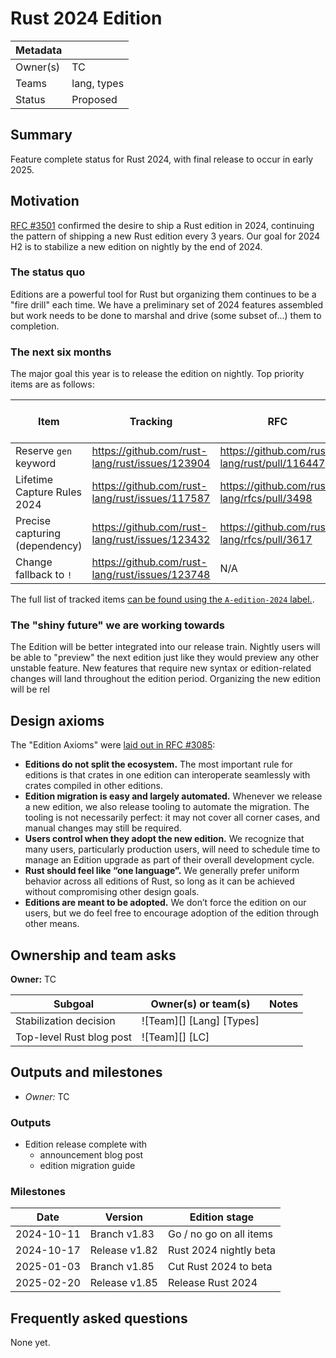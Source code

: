 # Rust 2024 Edition

| Metadata |             |
| -------- | ----------- |
| Owner(s) | TC          |
| Teams    | lang, types |
| Status   | Proposed    |

## Summary

Feature complete status for Rust 2024, with final release to occur in early 2025.

## Motivation

[RFC #3501][] confirmed the desire to ship a Rust edition in 2024, continuing the pattern of shipping a new Rust edition every 3 years. Our goal for 2024 H2 is to stabilize a new edition on nightly by the end of 2024.

[RFC #3501]: https://rust-lang.github.io/rfcs/3501-edition-2024.html
[RFC #3085]: https://rust-lang.github.io/rfcs/3085-edition-2021.html

### The status quo

Editions are a powerful tool for Rust but organizing them continues to be a "fire drill" each time. We have a preliminary set of 2024 features assembled but work needs to be done to marshal and drive (some subset of...) them to completion.

### The next six months

The major goal this year is to release the edition on nightly. Top priority items are as follows:

| Item                           | Tracking                                        | RFC                                           | More to do? |
| ------------------------------ | ----------------------------------------------- | --------------------------------------------- | ----------- |
| Reserve `gen` keyword          | https://github.com/rust-lang/rust/issues/123904 | https://github.com/rust-lang/rust/pull/116447 | No.         |
| Lifetime Capture Rules 2024    | https://github.com/rust-lang/rust/issues/117587 | https://github.com/rust-lang/rfcs/pull/3498   | Yes.        |
| Precise capturing (dependency) | https://github.com/rust-lang/rust/issues/123432 | https://github.com/rust-lang/rfcs/pull/3617   | Yes.        |
| Change fallback to `!`         | https://github.com/rust-lang/rust/issues/123748 | N/A                                           | Yes.        |

The full list of tracked items [can be found using the `A-edition-2024` label.](https://github.com/rust-lang/rust/issues?q=label%3AC-tracking-issue+label%3AA-edition-2024).

### The "shiny future" we are working towards

The Edition will be better integrated into our release train. Nightly users will be able to "preview" the next edition just like they would preview any other unstable feature. New features that require new syntax or edition-related changes will land throughout the edition period. Organizing the new edition will be rel

## Design axioms

The "Edition Axioms" were [laid out in RFC #3085](https://rust-lang.github.io/rfcs/3085-edition-2021.html#guide-level-explanation):

* **Editions do not split the ecosystem.** The most important rule for editions is that crates in one edition can interoperate seamlessly with crates compiled in other editions.
* **Edition migration is easy and largely automated.** Whenever we release a new edition, we also release tooling to automate the migration. The tooling is not necessarily perfect: it may not cover all corner cases, and manual changes may still be required. 
* **Users control when they adopt the new edition.** We recognize that many users, particularly production users, will need to schedule time to manage an Edition upgrade as part of their overall development cycle.
* **Rust should feel like “one language”.** We generally prefer uniform behavior across all editions of Rust, so long as it can be achieved without compromising other design goals. 
* **Editions are meant to be adopted.** We don’t force the edition on our users, but we do feel free to encourage adoption of the edition through other means.

## Ownership and team asks

**Owner:** TC

| Subgoal                  | Owner(s) or team(s)      | Notes |
| ------------------------ | ------------------------ | ----- |
| Stabilization decision   | ![Team][] [Lang] [Types] |       |
| Top-level Rust blog post | ![Team][] [LC]           |       |

## Outputs and milestones

* *Owner:* TC

### Outputs

* Edition release complete with
    * announcement blog post
    * edition migration guide

### Milestones

| Date       | Version       | Edition stage           |
| ---------- | ------------- | ----------------------- |
| 2024-10-11 | Branch  v1.83 | Go / no go on all items |
| 2024-10-17 | Release v1.82 | Rust 2024 nightly beta  |
| 2025-01-03 | Branch  v1.85 | Cut Rust 2024 to beta   |
| 2025-02-20 | Release v1.85 | Release Rust 2024       |

## Frequently asked questions

None yet.